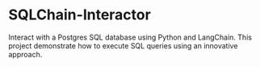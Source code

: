 # SQLChain-Interactor
Interact with a Postgres SQL database using Python and LangChain. This project demonstrate  how to execute SQL queries using an innovative approach.
